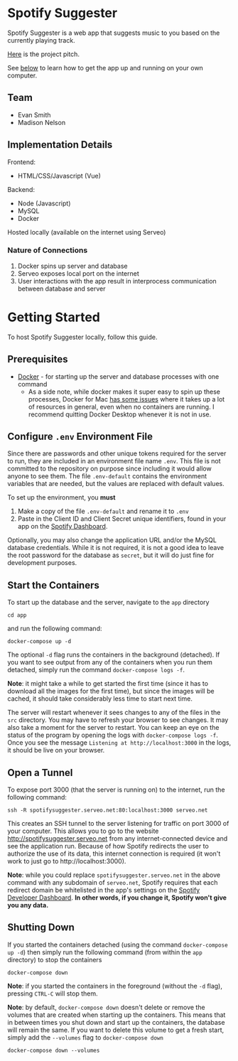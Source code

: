 # Spotify Suggester
Spotify Suggester is a web app that suggests music to you based on the currently playing track.

[Here](https://github.com/BYUCS452S2020/spotify-suggestor/blob/master/pitch.md) is the project pitch.

See [below](#getting-started) to learn how to get the app up and running on your own computer.

## Team
* Evan Smith
* Madison Nelson

## Implementation Details
Frontend:
* HTML/CSS/Javascript (Vue)

Backend:
* Node (Javascript)
* MySQL
* Docker

Hosted locally (available on the internet using Serveo)

### Nature of Connections
1. Docker spins up server and database
1. Serveo exposes local port on the internet
1. User interactions with the app result in interprocess communication between database and server

# Getting Started
To host Spotify Suggester locally, follow this guide.
## Prerequisites
* [Docker](https://www.docker.com/products/docker-desktop) - for starting up the server and database processes with one command
   * As a side note, while docker makes it super easy to spin up these processes, Docker for Mac [has some issues](https://github.com/docker/for-mac/issues/3232) where it takes up a lot of resources in general, even when no containers are running. I recommend quitting Docker Desktop whenever it is not in use.

## Configure `.env` Environment File
Since there are passwords and other unique tokens required for the server to run, they are included in an environment file name `.env`. This file is not committed to the repository on purpose since including it would allow anyone to see them. The file `.env-default` contains the environment variables that are needed, but the values are replaced with default values.

To set up the environment, you **must**
1. Make a copy of the file `.env-default` and rename it to `.env`
1. Paste in the Client ID and Client Secret unique identifiers, found in your app on the [Spotify Dashboard](developer.spotify.com/dashboard).

Optionally, you may also change the application URL and/or the MySQL database credentials. While it is not required, it is not a good idea to leave the root password for the database as `secret`, but it will do just fine for development purposes.

## Start the Containers
To start up the database and the server, navigate to the `app` directory
```
cd app
```
and run the following command:
```
docker-compose up -d
```
The optional `-d` flag runs the containers in the background (detached).
If you want to see output from any of the containers when you run them detached, simply run the command `docker-compose logs -f`.

**Note**: it might take a while to get started the first time (since it has to download all the images for the first time), but since the images will be cached, it should take considerably less time to start next time.

The server will restart whenever it sees changes to any of the files in the `src` directory. You may have to refresh your browser to see changes. It may also take a moment for the server to restart. You can keep an eye on the status of the program by opening the logs with `docker-compose logs -f`. Once you see the message `Listening at http://localhost:3000` in the logs, it should be live on your browser.

## Open a Tunnel
To expose port 3000 (that the server is running on) to the internet, run the following command:
```
ssh -R spotifysuggester.serveo.net:80:localhost:3000 serveo.net
```
This creates an SSH tunnel to the server listening for traffic on port 3000 of your computer. This allows you to go to the website http://spotifysuggester.serveo.net from any internet-connected device and see the application run. Because of how Spotify redirects the user to authorize the use of its data, this internet connection is required (it won't work to just go to http://localhost:3000).

**Note**: while you could replace `spotifysuggester.serveo.net` in the above command with any subdomain of `serveo.net`, Spotify requires that each redirect domain be whitelisted in the app's settings on the [Spotify Developer Dashboard](developer.spotify.com/dashboard). **In other words, if you change it, Spotify won't give you any data.**

## Shutting Down
If you started the containers detached (using the command `docker-compose up -d`) then simply run the following command (from within the `app` directory) to stop the containers
```
docker-compose down
```
**Note**: if you started the containers in the foreground (without the `-d` flag), pressing `CTRL-C` will stop them.

**Note**: by default, `docker-compose down` doesn't delete or remove the volumes that are created when starting up the containers. This means that in between times you shut down and start up the containers, the database will remain the same. If you want to delete this volume to get a fresh start, simply add the `--volumes` flag to `docker-compose down`
```
docker-compose down --volumes
```
